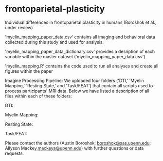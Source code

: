 # frontoparietal-plasticity
Individual differences in frontoparietal plasticity in humans (Boroshok et al., under review)


'myelin_mapping_paper_data.csv' contains all imaging and behavioral data collected during this study and used for analysis.

'myelin_mapping_paper_data_dictionary.csv' provides a desription of each variable within the master dataset ('myelin_mapping_paper_data.csv')

'myelin_mapping.R' contains the code used to run all analyses and create all figures within the paper

Imagine Processing Pipeline:
We uploaded four folders ('DTI,' 'Myelin Mapping,' 'Resting State,' and 'Task/FEAT') that contain all scripts used to process participants' MRI data. Below we have listed a description of all files within each of these folders:

DTI:



Myelin Mapping:


Resting State:



Task/FEAT:



Please contact the authors (Austin Boroshok, boroshok@sas.upenn.edu; Allyson Mackey,mackeya@upenn.edu) with further questions or data requests.

